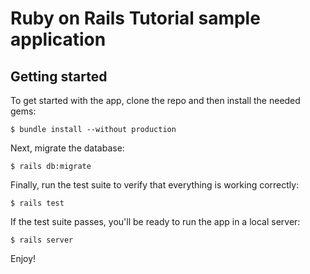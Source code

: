 # Ruby on Rails Tutorial sample application

## Getting started

To get started with the app, clone the repo and then install the needed gems: 

```
$ bundle install --without production
```

Next, migrate the database: 

```
$ rails db:migrate
```

Finally, run the test suite to verify that everything is working correctly:

```
$ rails test
```

If the test suite passes, you'll be ready to run the app in a local server:

```
$ rails server
```

Enjoy!

